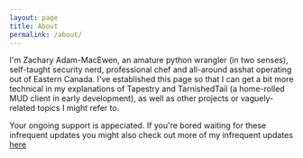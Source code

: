 ```yaml
---
layout: page
title: About
permalink: /about/
---
```


I'm Zachary Adam-MacEwen, an amature python wrangler (in two senses), self-taught security nerd, professional chef and all-around asshat operating out of Eastern Canada. I've established this page so that I can get a bit more technical in my explanations of Tapestry and TarnishedTail (a home-rolled MUD client in early development), as well as other projects or vaguely-related topics I might refer to.

Your ongoing support is appeciated. If you're bored waiting for these infrequent updates you might also check out more of my infrequent updates [here](https://www.sanityline.net)